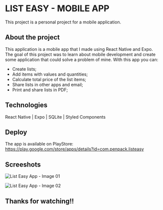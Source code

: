 # LIST EASY - MOBILE APP

This project is a personal project for a mobile application.

## About the project

This application is a mobile app that I made using React Native and Expo. The goal of this project was to learn about mobile development and create some application that could solve a problem of mine. With this app you can:

- Create lists;
- Add items with values and quantities;
- Calculate total price of the list items;
- Share lists in other apps and email;
- Print and share lists in PDF;

## Technologies

React Native | Expo | SQLite | Styled Components

## Deploy

The app is available on PlayStore: https://play.google.com/store/apps/details?id=com.penpack.listeasy

## Screeshots

<img
  src="https://mafreitas.com.br/wp-content/uploads/2024/01/list_easy_thumb_01.jpg"
  alt="List Easy App - Image 01"
  style="display: inline-block; margin: 0 auto; max-width: 300px">

<img
  src="https://mafreitas.com.br/wp-content/uploads/2024/01/list_easy_thumb_02.jpg"
  alt="List Easy App - Image 02"
  style="display: inline-block; margin: 0 auto; max-width: 300px">

## Thanks for watching!!
